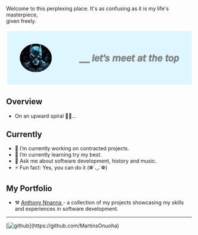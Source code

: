Welcome to this perplexing place. It's as confusing as it is my life's masterpiece, <br> given freely. <br> <br>
<img src="media/top.png" alt="">

## Overview
- On an upward spiral 🚀🚀...

## Currently
- 🔭 I’m currently working on contracted projects.
- 🌱 I’m currently learning try my best.
- 💬 Ask me about software development, history and music.
- ⚡ Fun fact: Yes, you can do it (❁´◡`❁)


## My Portfolio
- ⚒️ <a href="https://anthony-nnanna-portfolio.vercel.app/"> Anthony Nnanna </a> - a collection of my projects showcasing my skills and experiences in software development.



<hr> 
[<img src='https://cdn.jsdelivr.net/npm/simple-icons@3.0.1/icons/github.svg' alt='github' height='20'>](https://github.com/MartinsOnuoha)
